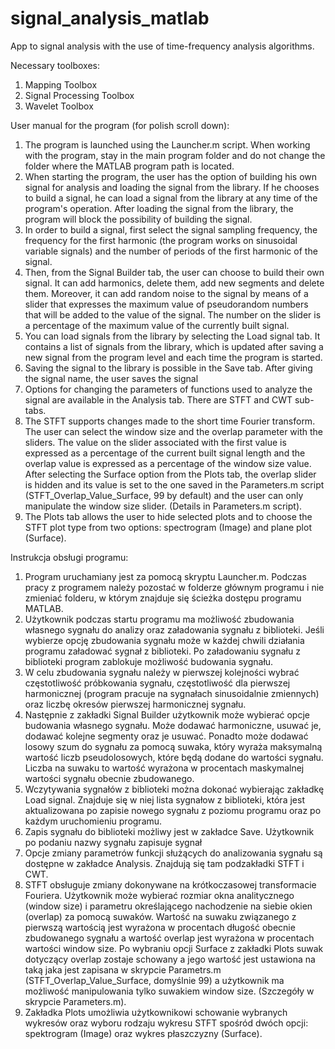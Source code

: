 # signal_analysis_matlab
App to signal analysis with the use of time-frequency analysis algorithms.

Necessary toolboxes:
1. Mapping Toolbox
2. Signal Processing Toolbox
3. Wavelet Toolbox

User manual for the program (for polish scroll down): 
1. The program is launched using the Launcher.m script. When working with the program, stay in the main program folder and do not change the folder where the MATLAB program path is located.
2. When starting the program, the user has the option of building his own signal for analysis and loading the signal from the library. If he chooses to build a signal, he can load a signal from the library at any time of the program's operation. After loading the signal from the library, the program will block the possibility of building the signal. 
3. In order to build a signal, first select the signal sampling frequency, the frequency for the first harmonic (the program works on sinusoidal variable signals) and the number of periods of the first harmonic of the signal. 
4. Then, from the Signal Builder tab, the user can choose to build their own signal. It can add harmonics, delete them, add new segments and delete them. Moreover, it can add random noise to the signal by means of a slider that expresses the maximum value of pseudorandom numbers that will be added to the value of the signal. The number on the slider is a percentage of the maximum value of the currently built signal. 
5. You can load signals from the library by selecting the Load signal tab. It contains a list of signals from the library, which is updated after saving a new signal from the program level and each time the program is started. 
6. Saving the signal to the library is possible in the Save tab. After giving the signal name, the user saves the signal 
7. Options for changing the parameters of functions used to analyze the signal are available in the Analysis tab. There are STFT and CWT sub-tabs.
8. The STFT supports changes made to the short time Fourier transform. The user can select the window size and the overlap parameter with the sliders. The value on the slider associated with the first value is expressed as a percentage of the current built signal length and the overlap value is expressed as a percentage of the window size value. After selecting the Surface option from the Plots tab, the overlap slider is hidden and its value is set to the one saved in the Parameters.m script (STFT_Overlap_Value_Surface, 99 by default) and the user can only manipulate the window size slider. (Details in Parameters.m script). 
9. The Plots tab allows the user to hide selected plots and to choose the STFT plot type from two options: spectrogram (Image) and plane plot (Surface).


Instrukcja obsługi programu:
1. Program uruchamiany jest za pomocą skryptu Launcher.m. Podczas pracy z programem należy pozostać w folderze głównym programu i nie zmieniać folderu, w którym znajduje się ścieżka dostępu programu MATLAB. 
2. Użytkownik podczas startu programu ma możliwość zbudowania własnego sygnału do analizy oraz załadowania sygnału z biblioteki. Jeśli wybierze opcję zbudowania sygnału może w każdej chwili działania programu załadować sygnał z biblioteki. Po załadowaniu sygnału z biblioteki program zablokuje możliwość budowania sygnału.
3. W celu zbudowania sygnału należy w pierwszej kolejności wybrać częstotliwość próbkowania sygnału, częstotliwość dla pierwszej harmonicznej (program pracuje na sygnałach sinusoidalnie zmiennych) oraz liczbę okresów pierwszej harmonicznej sygnału.
4. Następnie z zakładki Signal Builder użytkownik może wybierać opcje budowania własnego sygnału. Może dodawać harmoniczne, usuwać je, dodawać kolejne segmenty oraz je usuwać. Ponadto może dodawać losowy szum do sygnału za pomocą suwaka, który wyraża maksymalną wartość liczb pseudolosowych, które będą dodane do wartości sygnału. Liczba na suwaku to wartość wyrażona w procentach maskymalnej wartości sygnału obecnie zbudowanego. 
5. Wczytywania sygnałów z biblioteki można dokonać wybierając zakładkę Load signal. Znajduje się w niej lista sygnałow z biblioteki, która jest aktualizowana po zapisie nowego sygnału z poziomu programu oraz po każdym uruchomieniu programu.
6. Zapis sygnału do biblioteki możliwy jest w zakładce Save. Użytkownik po podaniu nazwy sygnału zapisuje sygnał
7. Opcje zmiany parametrów funkcji służących do analizowania sygnału są dostępne w zakładce Analysis. Znajdują się tam podzakładki STFT i CWT. 
8. STFT obsługuje zmiany dokonywane na krótkoczasowej transformacie Fouriera. Użytkownik może wybierać rozmiar okna analitycznego (window size) i parametru określającego nachodzenie na siebie okien (overlap) za pomocą suwaków. Wartość na suwaku związanego z pierwszą wartością jest wyrażona w procentach długość obecnie zbudowanego sygnału a wartość overlap jest wyrażona w procentach wartości window size. Po wybraniu opcji Surface z zakładki Plots suwak dotyczący overlap zostaje schowany a jego wartość jest ustawiona na taką jaka jest zapisana w skrypcie Parametrs.m (STFT_Overlap_Value_Surface, domyślnie 99) a użytkownik ma możliwość manipulowania tylko suwakiem window size. (Szczegóły w skrypcie Parameters.m).
9. Zakładka Plots umożliwia użytkownikowi schowanie wybranych wykresów oraz wyboru rodzaju wykresu STFT spośród dwóch opcji: spektrogram (Image) oraz wykres płaszczyzny (Surface).
